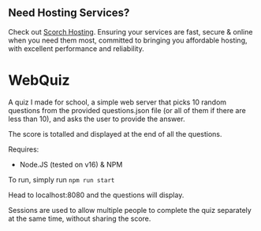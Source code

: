 ## Need Hosting Services?
Check out [Scorch Hosting](https://scorch.host). Ensuring your services are fast, secure & online when you need them most, committed to bringing you affordable hosting, with excellent performance and reliability. 

# WebQuiz

A quiz I made for school, a simple web server that picks 10 random questions from the provided questions.json file (or all of them if there are less than 10), and asks the user to provide the answer.

The score is totalled and displayed at the end of all the questions. 

Requires:
- Node.JS (tested on v16) & NPM 

To run, simply run `npm run start`

Head to localhost:8080 and the questions will display.

Sessions are used to allow multiple people to complete the quiz separately at the same time, without sharing the score.
